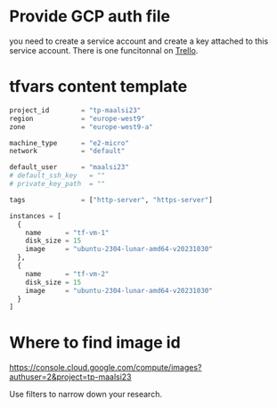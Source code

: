 # Provide GCP auth file

you need to create a service account and create a key attached to this service account.
There is one funcitonnal on [Trello](https://trello.com/c/ljjMGOGp/36-json-file-for-a-service-account-that-is-owner-of-the-gcp-project).

# tfvars content template

```tf 
project_id        = "tp-maalsi23"
region            = "europe-west9"
zone              = "europe-west9-a"

machine_type      = "e2-micro"
network           = "default"

default_user      = "maalsi23"
# default_ssh_key   = ""
# private_key_path  = ""

tags              = ["http-server", "https-server"]

instances = [
  {
    name      = "tf-vm-1"
    disk_size = 15
    image     = "ubuntu-2304-lunar-amd64-v20231030"
  },
  {
    name      = "tf-vm-2"
    disk_size = 15
    image     = "ubuntu-2304-lunar-amd64-v20231030"
  }
]
```

# Where to find image id 
https://console.cloud.google.com/compute/images?authuser=2&project=tp-maalsi23

Use filters to narrow down your research.